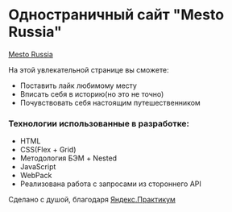 # Одностраничный сайт "Mesto Russia"

[Mesto Russia](https://kuzinartemiy.github.io/mesto/)

На этой увлекательной странице вы сможете:

  - Поставить лайк любимому месту
  - Вписать себя в историю(но это не точно)
  - Почувствовать себя настоящим путешественником

### Технологии использованные в разработке:

 - HTML
 - CSS(Flex + Grid)
 - Методология БЭМ + Nested
 - JavaScript
 - WebPack
 - Реализована работа с запросами из стороннего API

Сделано с душой, благодаря [Яндекс.Практикум](https://praktikum.yandex.ru/)
